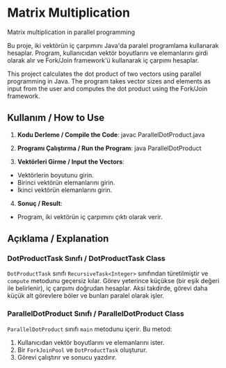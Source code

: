 # Matrix Multiplication
Matrix multiplication in parallel programming

Bu proje, iki vektörün iç çarpımını Java'da paralel programlama kullanarak hesaplar. Program, kullanıcıdan vektör boyutlarını ve elemanlarını girdi olarak alır ve Fork/Join framework'ü kullanarak iç çarpımı hesaplar.


This project calculates the dot product of two vectors using parallel programming in Java. The program takes vector sizes and elements as input from the user and computes the dot product using the Fork/Join framework.

## Kullanım / How to Use

1. **Kodu Derleme / Compile the Code**:
   javac ParallelDotProduct.java

2. **Programı Çalıştırma / Run the Program**:
   java ParallelDotProduct


3. **Vektörleri Girme / Input the Vectors**:
- Vektörlerin boyutunu girin.
- Birinci vektörün elemanlarını girin.
- İkinci vektörün elemanlarını girin.

4. **Sonuç / Result**:
- Program, iki vektörün iç çarpımını çıktı olarak verir.

## Açıklama / Explanation

### DotProductTask Sınıfı / DotProductTask Class

`DotProductTask` sınıfı `RecursiveTask<Integer>` sınıfından türetilmiştir ve `compute` metodunu geçersiz kılar. Görev yeterince küçükse (bir eşik değeri ile belirlenir), iç çarpımı doğrudan hesaplar. Aksi takdirde, görevi daha küçük alt görevlere böler ve bunları paralel olarak işler.

### ParallelDotProduct Sınıfı / ParallelDotProduct Class

`ParallelDotProduct` sınıfı `main` metodunu içerir. Bu metod:
1. Kullanıcıdan vektör boyutlarını ve elemanlarını ister.
2. Bir `ForkJoinPool` ve `DotProductTask` oluşturur.
3. Görevi çalıştırır ve sonucu yazdırır.
